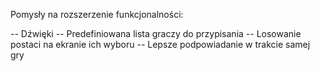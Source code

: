 Pomysły na rozszerzenie funkcjonalności:

-- Dźwięki
-- Predefiniowana lista graczy do przypisania
-- Losowanie postaci na ekranie ich wyboru
-- Lepsze podpowiadanie w trakcie samej gry